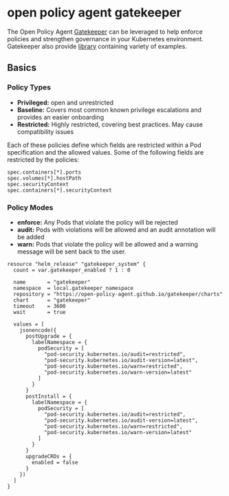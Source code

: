 # open policy agent gatekeeper 

The Open Policy Agent [Gatekeeper](https://open-policy-agent.github.io/gatekeeper/website/docs/) can be leveraged to help enforce policies and strengthen governance in your Kubernetes environment. Gatekeeper also provide [library](https://open-policy-agent.github.io/gatekeeper-library/website/allowedrepos) containing variety of examples.


## Basics
### Policy Types
* <b>Privileged:</b>  open and unrestricted
* <b>Baseline:</b> Covers most common known privilege escalations and provides an easier onboarding
* <b>Restricted:</b> Highly restricted, covering best practices. May cause compatibility issues

Each of these policies define which fields are restricted within a Pod specification and the allowed values. Some of the following fields are restricted by the policies:

```
spec.containers[*].ports
spec.volumes[*].hostPath
spec.securityContext
spec.containers[*].securityContext
```

### Policy Modes
* <b>enforce:</b> Any Pods that violate the policy will be rejected
* <b>audit:</b> Pods with violations will be allowed and an audit annotation will be added
* <b>warn:</b> Pods that violate the policy will be allowed and a warning message will be sent back to the user.

```
resource "helm_release" "gatekeeper_system" {
  count = var.gatekeeper_enabled ? 1 : 0

  name       = "gatekeeper"
  namespace  = local.gatekeeper_namespace
  repository = "https://open-policy-agent.github.io/gatekeeper/charts"
  chart      = "gatekeeper"
  timeout    = 3600
  wait       = true

  values = [
    jsonencode({
      postUpgrade = {
        labelNamespace = {
          podSecurity = [
            "pod-security.kubernetes.io/audit=restricted",
            "pod-security.kubernetes.io/audit-version=latest",
            "pod-security.kubernetes.io/warn=restricted",
            "pod-security.kubernetes.io/warn-version=latest"
          ]
        }
      }
      postInstall = {
        labelNamespace = {
          podSecurity = [
            "pod-security.kubernetes.io/audit=restricted",
            "pod-security.kubernetes.io/audit-version=latest",
            "pod-security.kubernetes.io/warn=restricted",
            "pod-security.kubernetes.io/warn-version=latest"
          ]
        }
      }
      upgradeCRDs = {
        enabled = false
      }
    })
  ]
}

```
